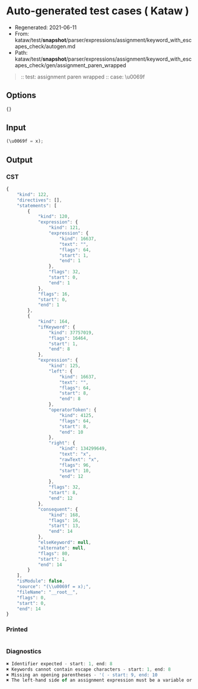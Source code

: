 # Auto-generated test cases ( Kataw )
- Regenerated: 2021-06-11
- From: kataw/test/__snapshot__/parser/expressions/assignment/keyword_with_escapes_check/autogen.md
- Path: kataw/test/__snapshot__/parser/expressions/assignment/keyword_with_escapes_check/gen/assignment_paren_wrapped
> :: test: assignment paren wrapped
> :: case: \u0069f
## Options

`````js
{}
`````
## Input

`````js
(\u0069f = x);
`````
## Output

### CST

```javascript
{
    "kind": 122,
    "directives": [],
    "statements": [
        {
            "kind": 120,
            "expression": {
                "kind": 121,
                "expression": {
                    "kind": 16637,
                    "text": "",
                    "flags": 64,
                    "start": 1,
                    "end": 1
                },
                "flags": 32,
                "start": 0,
                "end": 1
            },
            "flags": 16,
            "start": 0,
            "end": 1
        },
        {
            "kind": 164,
            "ifKeyword": {
                "kind": 37757019,
                "flags": 16464,
                "start": 1,
                "end": 8
            },
            "expression": {
                "kind": 125,
                "left": {
                    "kind": 16637,
                    "text": "",
                    "flags": 64,
                    "start": 8,
                    "end": 8
                },
                "operatorToken": {
                    "kind": 4125,
                    "flags": 64,
                    "start": 8,
                    "end": 10
                },
                "right": {
                    "kind": 134299649,
                    "text": "x",
                    "rawText": "x",
                    "flags": 96,
                    "start": 10,
                    "end": 12
                },
                "flags": 32,
                "start": 8,
                "end": 12
            },
            "consequent": {
                "kind": 168,
                "flags": 16,
                "start": 13,
                "end": 14
            },
            "elseKeyword": null,
            "alternate": null,
            "flags": 80,
            "start": 1,
            "end": 14
        }
    ],
    "isModule": false,
    "source": "(\\u0069f = x);",
    "fileName": "__root__",
    "flags": 0,
    "start": 0,
    "end": 14
}
```

### Printed

```javascript

```

### Diagnostics

```javascript
✖ Identifier expected - start: 1, end: 8
✖ Keywords cannot contain escape characters - start: 1, end: 8
✖ Missing an opening parentheses - '( - start: 9, end: 10
✖ The left-hand side of an assignment expression must be a variable or a property access - start: 8, end: 10

```

